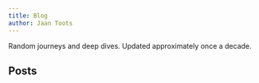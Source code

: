 ```yaml
---
title: Blog
author: Jaan Toots
---
```


Random journeys and deep dives. Updated approximately once a decade.

## Posts

